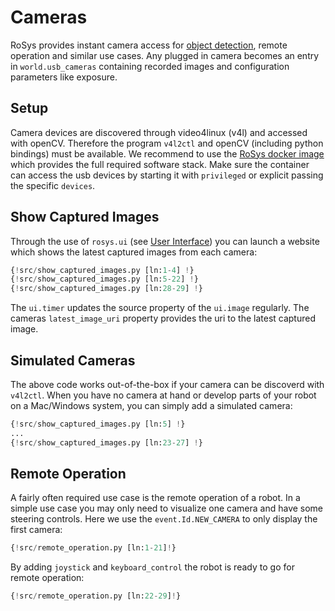 # Cameras

RoSys provides instant camera access for [object detection](object_detection.md), remote operation and similar use cases.
Any plugged in camera becomes an entry in `world.usb_cameras` containing recorded images and configuration parameters like exposure.

## Setup

Camera devices are discovered through video4linux (v4l) and accessed with openCV.
Therefore the program `v4l2ctl` and openCV (including python bindings) must be available.
We recommend to use the [RoSys docker image](https://hub.docker.com/r/zauberzeug/rosys) which provides the full required software stack.
Make sure the container can access the usb devices by starting it with `privileged` or explicit passing the specific `devices`.

## Show Captured Images

Through the use of `rosys.ui` (see [User Interface](../architecture/user_interface.md)) you can launch a website which shows the latest captured images from each camera:

```python hl_lines="13-22"
{!src/show_captured_images.py [ln:1-4] !}
{!src/show_captured_images.py [ln:5-22] !}
{!src/show_captured_images.py [ln:28-29] !}
```

The `ui.timer` updates the source property of the `ui.image` regularly.
The cameras `latest_image_uri` property provides the uri to the latest captured image.

## Simulated Cameras

The above code works out-of-the-box if your camera can be discoverd with `v4l2ctl`.
When you have no camera at hand or develop parts of your robot on a Mac/Windows system,
you can simply add a simulated camera:

```python hl_lines="8-15"
{!src/show_captured_images.py [ln:5] !}
...
{!src/show_captured_images.py [ln:23-27] !}
```

## Remote Operation

A fairly often required use case is the remote operation of a robot.
In a simple use case you may only need to visualize one camera and have some steering controls.
Here we use the `event.Id.NEW_CAMERA` to only display the first camera:

```python hl_lines="16 20"
{!src/remote_operation.py [ln:1-21]!}
```

By adding `joystick` and `keyboard_control` the robot is ready to go for remote operation:

```python hl_lines="4 5"
{!src/remote_operation.py [ln:22-29]!}
```
